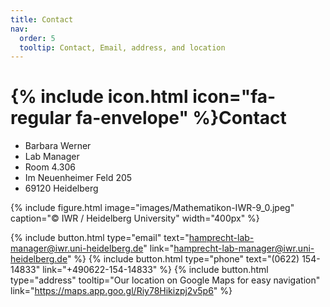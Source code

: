 ```yaml
---
title: Contact
nav:
  order: 5
  tooltip: Contact, Email, address, and location
---
```


# {% include icon.html icon="fa-regular fa-envelope" %}Contact

- Barbara Werner
- Lab Manager
- Room 4.306
- Im Neuenheimer Feld 205
- 69120 Heidelberg

{%
  include figure.html
  image="images/Mathematikon-IWR-9_0.jpeg"
  caption="© IWR / Heidelberg University"
  width="400px"
%}

{%
  include button.html
  type="email"
  text="hamprecht-lab-manager@iwr.uni-heidelberg.de"
  link="hamprecht-lab-manager@iwr.uni-heidelberg.de"
%}
{%
  include button.html
  type="phone"
  text="(0622) 154-14833"
  link="+490622-154-14833"
%}
{%
  include button.html
  type="address"
  tooltip="Our location on Google Maps for easy navigation"
  link="https://maps.app.goo.gl/Riy78Hikizpj2v5p6"
%}
